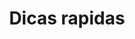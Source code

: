 ---
title: Dicas rapidas
description: Uncover hidden secrets to speed up your day to day tasks in ServiceNow.
image:
comments: false

# Badge style
style:
    background: "#2a9d8f"
    color: "#fff"
---